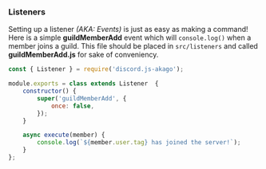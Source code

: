 ### Listeners
Setting up a listener *(AKA: Events)* is just as easy as making a command! Here is a simple **guildMemberAdd** event which will `console.log()` when a member joins a guild. This file should be placed in `src/listeners` and called **guildMemberAdd.js** for sake of conveniency.
```JavaScript
const { Listener } = require('discord.js-akago');

module.exports = class extends Listener  {
	constructor() {
		super('guildMemberAdd', {
			once: false,
		});
	}

	async execute(member) {
		console.log(`${member.user.tag} has joined the server!`);
	}
};
```